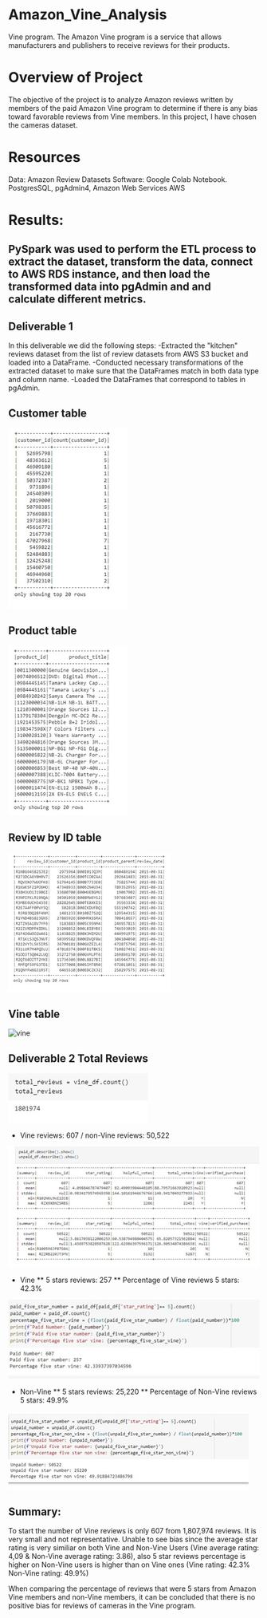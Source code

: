 # Amazon_Vine_Analysis
Vine program. The Amazon Vine program is a service that allows manufacturers and publishers to receive reviews for their products. 


# Overview of Project

The objective of the project is to analyze Amazon reviews written by members of the paid Amazon Vine program to determine if there is any bias toward favorable reviews from Vine members. In this project, I have chosen the cameras dataset. 

# Resources
Data: Amazon Review Datasets
Software: Google Colab Notebook. PostgresSQL, pgAdmin4, Amazon Web Services AWS


# Results: 
## PySpark was used to perform the ETL process to extract the dataset, transform the data, connect to AWS RDS instance, and then load the transformed data into pgAdmin and and calculate different metrics.

## Deliverable 1
In this deliverable we did the following steps:
-Extracted the "kitchen" reviews dataset from the list of review datasets from AWS S3 bucket and loaded into a DataFrame.
-Conducted necessary transformations of the extracted dataset to make sure that the DataFrames match in both data type and column name. 
-Loaded the DataFrames that correspond to tables in pgAdmin.

## Customer table
![customertable](https://github.com/acegal1/Amazon_Vine_Analysis/blob/main/images/customertable.jpg)

## Product table
![products](https://github.com/acegal1/Amazon_Vine_Analysis/blob/main/images/products.jpg)

## Review by ID table
![review](https://github.com/acegal1/Amazon_Vine_Analysis/blob/main/images/review.jpg)

## Vine table
![vine](https://github.com/acegal1/Amazon_Vine_Analysis/blob/main/images/view.jpg)



##  Deliverable 2 Total Reviews

![image1total](https://github.com/acegal1/Amazon_Vine_Analysis/blob/main/images/image1total.jpg)


- Vine reviews: 607 / non-Vine reviews: 50,522

![image2reviews](https://github.com/acegal1/Amazon_Vine_Analysis/blob/main/images/image2reviews.jpg)


- Vine
** 5 stars reviews: 257 ** Percentage of Vine reviews 5 stars: 42.3%

![image3v](https://github.com/acegal1/Amazon_Vine_Analysis/blob/main/images/image3v.jpg)


- Non-Vine
** 5 stars reviews: 25,220 ** Percentage of Non-Vine reviews 5 stars: 49.9%

![image4nv](https://github.com/acegal1/Amazon_Vine_Analysis/blob/main/images/image4nv.jpg)



## Summary: 
To start the number of Vine reviews is only 607 from 1,807,974 reviews. It is very small and not representative. Unable to see bias since the average star rating is very similiar on both Vine and Non-Vine Users (Vine average rating: 4,09 & Non-Vine average rating: 3.86), also 5 star reviews percentage is higher on Non-Vine users is higher than on Vine ones (Vine rating: 42.3% Non-Vine rating: 49.9%)

When comparing the percentage of reviews that were 5 stars from Amazon Vine members and non-Vine members, it can be concluded that there is no positive bias for reviews of cameras in the Vine program.
